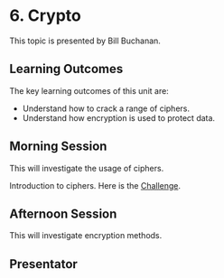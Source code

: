 # 6. Crypto
This topic is presented by Bill Buchanan.

## Learning Outcomes
The key learning outcomes of this unit are:

* Understand how to crack a range of ciphers.
* Understand how encryption is used to protect data.

## Morning Session
This will investigate the usage of ciphers.

Introduction to ciphers. Here is the <a href="https://asecuritysite.com/challenges" target="_blank">Challenge</a>.

## Afternoon Session
This will investigate encryption methods.

## Presentator
